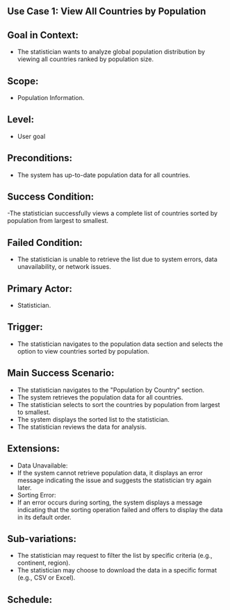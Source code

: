 ## Use Case 1: View All Countries by Population 

## Goal in Context: 
- The statistician wants to analyze global population distribution by viewing all countries ranked by population size. 

## Scope: 
- Population Information. 

## Level: 
- User goal 

## Preconditions:  
- The system has up-to-date population data for all countries. 

## Success Condition: 

-The statistician successfully views a complete list of countries sorted by population from largest to smallest. 

## Failed Condition: 
- The statistician is unable to retrieve the list due to system errors, data unavailability, or network issues. 

## Primary Actor: 
- Statistician. 

## Trigger: 
- The statistician navigates to the population data section and selects the option to view countries sorted by population. 

## Main Success Scenario: 
- The statistician navigates to the "Population by Country" section. 
- The system retrieves the population data for all countries. 
- The statistician selects to sort the countries by population from largest to smallest. 
- The system displays the sorted list to the statistician. 
- The statistician reviews the data for analysis. 

## Extensions: 
- Data Unavailable: 
 - If the system cannot retrieve population data, it displays an error message indicating the issue and suggests the statistician try again later. 
- Sorting Error: 
 - If an error occurs during sorting, the system displays a message indicating that the sorting operation failed and offers to display the data in its default order. 

## Sub-variations: 
- The statistician may request to filter the list by specific criteria (e.g., continent, region). 
- The statistician may choose to download the data in a specific format (e.g., CSV or Excel). 

## Schedule: 



         

